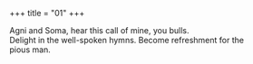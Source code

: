 +++
title = "01"
+++


Agni and Soma, hear this call of mine, you bulls.  
Delight in the well-spoken hymns. Become refreshment for the  
pious man.  